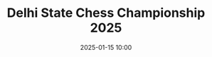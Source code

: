 ---
title: "Delhi State Chess Championship 2025"
slug: "delhi-state-championship-2025"
status: "published"
registrationOpen: true
dateStart: "2025-03-15"
dateEnd: "2025-03-17"
registrationDeadline: "2025-03-10"
location: "New Delhi, India"
venue: "Indira Gandhi Indoor Stadium, New Delhi"
heroImage: "/images/Banner.png"
description: "Join the prestigious Delhi State Chess Championship with over 2000+ participants. A premier tournament for all skill levels with prizes worth ₹5 Lakhs."
fullDescription: |
  The Delhi State Chess Championship is one of the most prestigious chess tournaments in North India. This year marks our 15th edition, and we're expecting over 2000 participants from across the country.

  The tournament features multiple age categories and skill levels, ensuring that every player finds their perfect competitive environment. With a total prize pool of ₹5 Lakhs and trophies for top performers in each category, this is an opportunity you don't want to miss.

  Our venue, the Indira Gandhi Indoor Stadium, provides world-class facilities with proper lighting, comfortable seating, and professional tournament management. All games will be rated by the All India Chess Federation.

  **What Makes This Tournament Special:**
  - AICF rated tournament
  - Professional arbiters and tournament management  
  - Live game broadcasts for top boards
  - Analysis room with top chess engines
  - Refreshments and medical facilities on-site
  - Parking available at the venue

sections:
  - name: "Under-8"
    entryFee: "₹800"
    description: "For players born on or after 1st January 2017"
  - name: "Under-12" 
    entryFee: "₹1,000"
    description: "For players born on or after 1st January 2013"
  - name: "Under-16"
    entryFee: "₹1,200"
    description: "For players born on or after 1st January 2009"
  - name: "Open"
    entryFee: "₹1,500" 
    description: "Open to all players"

timeControl: "90 minutes + 30 seconds increment per move"
rounds: 9
prizes: "₹50,000 for winner in Open category, trophies for top 3 in each section"
paymentLink: "https://razorpay.com/payment-link/delhi-chess-2025"

features:
  - "AICF Rated Tournament"
  - "Live Broadcast of Top Games" 
  - "Analysis Room Available"
  - "Refreshments Provided"
  - "Medical Assistance On-Site"
  - "Free Parking"

contact:
  person: "Tournament Director - Rajesh Kumar"
  phone: "+91-98765-43210"
  email: "tournaments@joyouschess.com"

metaDescription: "Register for Delhi State Chess Championship 2025. AICF rated tournament with ₹5L prize pool. Multiple age categories. March 15-17, 2025 at Indira Gandhi Stadium."
date: "2025-01-15 10:00"
--- 